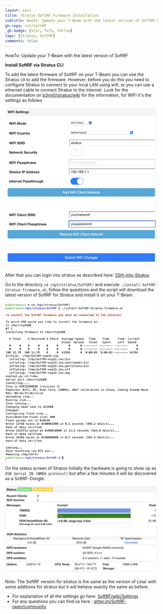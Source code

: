 ```yaml
---
layout: post
title: Stratux SoftRF Firmware Installation
subtitle: HowTo: Update your T-Beam with the latest version of SoftRF-Stratux
gh-repo: rvt/SoftRF
_gh-badge: [star, fork, follow]
tags: [Stratux, SoftRF]
comments: false
---
```

HowTo: Update your T-Beam with the latest version of SoftRF

**Install SoftRF via Stratux CLI**

To add the latest firmware of SoftRF on your T-Beam you can use the Stratux cli to add the firmware.
However, before you do this you need to configure Stratux to connect to your local LAN using wifi,
or you can use a ethernet cable to connect Stratux to the internet. Look for the documentation on
[b3nn0/stratux/wiki](https://github.com/b3nn0/stratux/wiki) for the information, for WIFI it's the settings as follows

![Stratux WIFI](/assets/blogimg/stratux-wifi.jpg)

After that you can login into stratux as described here: [SSH-into-Stratux](https://github.com/cyoung/stratux/wiki/SSH-into-Stratux)

Go to the directory `cd /opt/stratux/SoftRF/` and execute `./install-SoftRF-Stratux-firmware.sh`,
follow the questions and the script will download the latest version of SoftRF for Stratux and install it on your T-Beam.

![Install SoftRF on T-Beam](/assets/blogimg/install-softrf-on-t-beam.jpg)

On the status screen of Stratux Initially the hardware is going to show up as `USB Serial IN (NMEA protocol)` but after a few minutes it will
be discovered as a SoftRF-Dongle.

![SoftRF Stratux Dongle](/assets/blogimg/SoftRF-Stratux-Dongle.jpg)

Note: The SoftRF version for stratux is the same as the version of Linar with some additions for stratux but
it will behave exactly the same as before.

- For explanation of all the settings go here: [SoftRF/wiki/Settings](https://github.com/lyusupov/SoftRF/wiki/Settings)
- For any questions you can find us here : [gitter.im/SoftRF-open/community](https://gitter.im/SoftRF-open/community)
